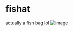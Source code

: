 # fishat

actually a fish bag lol
![image](https://github.com/user-attachments/assets/f3fec8c7-8e98-478b-af92-7d00e2720cc2)

